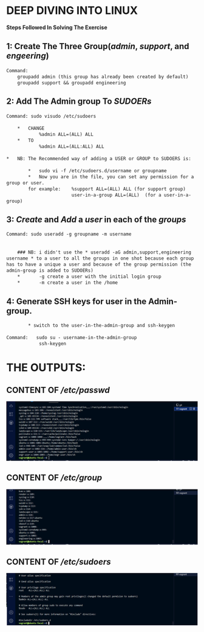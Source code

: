 #   DEEP DIVING INTO LINUX

**Steps Followed In Solving The Exercise**

## 1:   Create The Three Group(*admin*, *support*, and *engeering*)
    Command: 
        groupadd admin (this group has already been created by default)
        groupadd support && groupadd engineering


## 2:   Add The Admin group To  *SUDOERs*
    Command: sudo visudo /etc/sudoers

        *   CHANGE  
                %admin ALL=(ALL) ALL 
        *   TO 
                %admin ALL=(ALL:ALL) ALL

    *   NB: The Recommended way of adding a USER or GROUP to SUDOERS is:

            *   sudo vi -f /etc/sudoers.d/username or groupname
            *   Now you are in the file, you can set any permission for a group or user. 
            for example:    %support ALL=(ALL) ALL (for support group)
                            user-in-a-group ALL=(ALL)  (for a user-in-a-group)

     
        


## 3:   *Create* and *Add* a *user* in each of the *groups*

    Command: sudo useradd -g groupname -m username


        ### NB: i didn't use the * useradd -aG admin,support,engineering username * to a user to all the groups in one shot because each group has to have a unique a user and because of the group permission (the admin-group is added to SUDOERs) 
        *       -g create a user with the initial login group
        *       -m create a user in the /home

## 4:   Generate SSH keys for user in the Admin-group. 
            * switch to the user-in-the-admin-group and ssh-keygen 
    
    Command:   sudo su - username-in-the-admin-group
                ssh-keygen



# THE OUTPUTS:

## CONTENT OF */etc/passwd*
![etc/passwd](/exercise-4/images/etc-passwd.PNG)


## CONTENT OF */etc/group*
![etc/group](/exercise-4/images/etc-group.PNG)


## CONTENT OF */etc/sudoers*
![etc/sudoers](/exercise-4/images/etc-sudoers.PNG)

